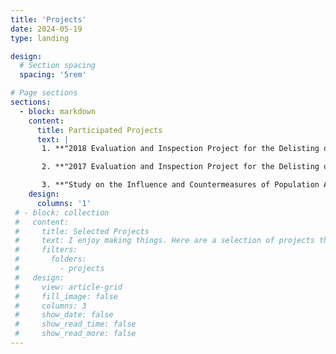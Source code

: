 ```yaml
---
title: 'Projects'
date: 2024-05-19
type: landing

design:
  # Section spacing
  spacing: '5rem'

# Page sections
sections:
  - block: markdown
    content:
      title: Participated Projects
      text: |
       1. **"2018 Evaluation and Inspection Project for the Delisting of Impoverished Counties"**  (300520181116203), commissioned by the Hunan Provincial Office of Poverty Alleviation and Development, with Daiyan Peng (PI) et al., CNY 1,340,000. **Collaborator**, 2019.1-2019.3.

       2. **"2017 Evaluation and Inspection Project for the Delisting of Impoverished Counties"** (TC180F2KN), commissioned by the State Council’s Leading Group on Poverty Alleviation and Development. Leading unit: Institute of Rural Development, Chinese Academy of Social Sciences. **Investigator**, 2018.6-2018.8. 

       3. **"Study on the Influence and Countermeasures of Population Aging in Hubei Province"** (HBZD-2016-06), Hubei Provincial Government Project for the Procurement of Intellectual Contributions, with Daiyan Peng (PI) et al., CNY 60,000. **Collaborator**, 2016.10-2018.12.
    design:
      columns: '1'
 # - block: collection
 #   content:
 #     title: Selected Projects
 #     text: I enjoy making things. Here are a selection of projects that I have worked on over the years.
 #     filters:
 #       folders:
 #         - projects
 #   design:
 #     view: article-grid
 #     fill_image: false
 #     columns: 3
 #     show_date: false
 #     show_read_time: false
 #     show_read_more: false
---
```

